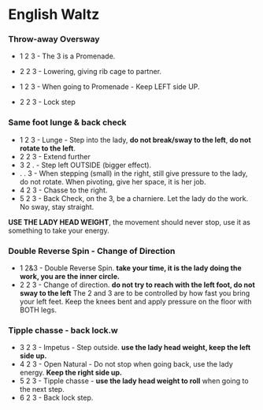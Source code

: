 # English Waltz

### Throw-away Oversway

- 1 2 3 - The 3 is a Promenade.  
- 2 2 3 - Lowering, giving rib cage to partner.  

- 1 2 3 - When going to Promenade - Keep LEFT side UP.  
- 2 2 3 - Lock step  

### Same foot lunge & back check

- 1 2 3 - Lunge - Step into the lady, **do not break/sway to the left**, **do not rotate to the left**.  
- 2 2 3 - Extend further  
- 3 2 . - Step left OUTSIDE (bigger effect).  
- . . 3 - When stepping (small) in the right, still give pressure to the lady, do not rotate.
When pivoting, give her space, it is her job.
- 4 2 3 - Chasse to the right.  
- 5 2 3 - Back Check, on the 3, be a charniere. Let the lady do the work. No sway, stay straight.  

**USE THE LADY HEAD WEIGHT**, the movement should never stop, use it as something to take your energy.

### Double Reverse Spin - Change of Direction

- 1 2&3 - Double Reverse Spin. **take your time, it is the lady doing the work, you are the inner circle.**  
- 2 2 3 - Change of direction. **do not try to reach with the left foot, do not sway to the left**
The 2 and 3 are to be controlled by how fast you bring your left feet. Keep the knees bent and apply pressure on the floor with BOTH legs.

### Tipple chasse - back lock.w

- 3 2 3 - Impetus - Step outside. **use the lady head weight, keep the left side up.**  
- 4 2 3 - Open Natural - Do not stop when going back, use the lady energy. **Keep the right side up.**  
- 5 2 3 - Tipple chasse - **use the lady head weight to roll** when going to the next step.  
- 6 2 3 - Back lock step.
